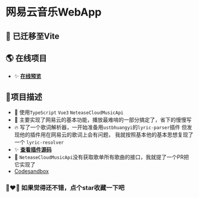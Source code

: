 # 网易云音乐WebApp

## 🎁 已迁移至Vite

## 🌎 在线项目
- ✨ [**在线预览**](https://music-sepia.vercel.app/)

## 🎅项目描述
- 🤖 使用`TypeScript` `Vue3` `NeteaseCloudMusicApi`
- 🎄 主要实现了网易云的基本功能，播放最难啃的一部分搞定了，省下的慢慢写
- 🔥 写了一个歌词解析器，一开始准备用`ustbhuangyi`的`lyric-parser`插件
但发现他的插件用在网易云的歌词上会有问题，
我就按照基本他的基本思想复现了一个 `lyric-resolver`
- ✨ [**查看插件源码**](https://www.github.com/snowingfox/lyricparser)
- 🎁 `NeteaseCloudMusicApi`没有获取歌单所有歌曲的接口，我就提了一个PR把它实现了
- [Codesandbox](https://codesandbox.io/s/blissful-spence-bdnbsj)

### 🎁❤🎄 如果觉得还不错，点个star收藏一下吧
